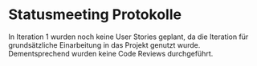 # Statusmeeting Protokolle
In Iteration 1 wurden noch keine User Stories geplant, da die Iteration für grundsätzliche Einarbeitung in das Projekt genutzt wurde. 
Dementsprechend wurden keine Code Reviews durchgeführt.
